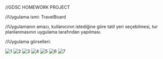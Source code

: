  
 //GDSC HOMEWORK PROJECT
  
//Uygulama ismi: TravelBoard

//Uygulamanın amacı, kullanıcının istediğine göre tatil yeri seçebilmesi, tur planlanmasının uygulama tarafından yapılması.

//Uygulama görselleri:

![1](https://user-images.githubusercontent.com/104594330/221617375-c48fcf1e-de9b-41a0-939f-c5e245805378.png)
![2](https://user-images.githubusercontent.com/104594330/221617381-515a03c4-f709-4115-bbf0-d95d0dffe92e.png)
![3](https://user-images.githubusercontent.com/104594330/221617361-cf4b0159-80a9-47ae-a4ea-9387bcbbcdfb.png)
![4](https://user-images.githubusercontent.com/104594330/221617617-dc3ff4c9-1dca-497d-9ff3-d3f6238a30e3.png)
![5](https://user-images.githubusercontent.com/104594330/221617801-f403d25e-40b6-4bd7-9e12-5fe126383c4f.png)
![6](https://user-images.githubusercontent.com/104594330/221617870-4841cbc8-865e-4085-a5dd-ac01e1e2713c.png)
![7](https://user-images.githubusercontent.com/104594330/221617857-8c619b14-7575-465a-9e46-98995e2acb6a.png)

